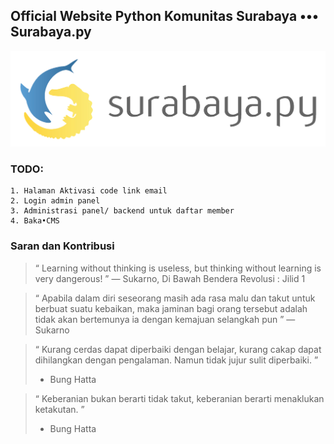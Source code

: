 ## Official Website Python Komunitas Surabaya ••• Surabaya.py
![alt text](https://github.com/surabaya-py/suroboyo/blob/master/s/public/img/logo-text.png "Surabaya.py")

### TODO:
    1. Halaman Aktivasi code link email
    2. Login admin panel
    3. Administrasi panel/ backend untuk daftar member
    4. Baka•CMS
     

### Saran dan Kontribusi

> “ Learning without thinking is useless, but thinking without learning is very dangerous! ” 
> ― Sukarno, Di Bawah Bendera Revolusi : Jilid 1

> “ Apabila dalam diri seseorang masih ada rasa malu dan takut untuk berbuat suatu kebaikan, maka jaminan bagi orang tersebut adalah tidak akan bertemunya ia dengan kemajuan selangkah pun ” 
> ― Sukarno

> “ Kurang cerdas dapat diperbaiki dengan belajar, kurang cakap dapat dihilangkan dengan pengalaman. Namun tidak jujur sulit diperbaiki. ”
> - Bung Hatta

> “ Keberanian bukan berarti tidak takut, keberanian berarti menaklukan ketakutan. ”
> - Bung Hatta
